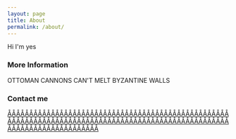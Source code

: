```yaml
---
layout: page
title: About
permalink: /about/
---
```

Hi I'm yes
### More Information

OTTOMAN CANNONS CAN'T MELT BYZANTINE WALLS

### Contact me

[ÅÅÅÅÅÅÅÅÅÅÅÅÅÅÅÅÅÅÅÅÅÅÅÅÅÅÅÅÅÅÅÅÅÅÅÅÅÅÅÅÅÅÅÅÅÅÅÅÅÅÅÅÅÅÅÅÅÅÅÅÅÅÅÅÅÅÅÅÅÅÅÅÅÅÅÅÅÅÅÅÅÅÅÅÅÅÅÅÅÅÅÅÅÅÅÅÅÅÅÅÅÅÅÅÅÅÅÅÅÅÅÅÅÅÅÅÅÅÅÅÅÅÅ](mailto:oscar.halton@challoners.com)
